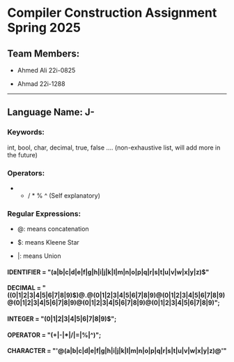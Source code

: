 # Compiler Construction Assignment Spring 2025 

## Team Members:

* Ahmed Ali 22i-0825

* Ahmad 22i-1288

-----------------------------------------------

## Language Name: J-

### Keywords:

int, bool, char, decimal, true, false .... (non-exhaustive list, will add more in the future)

### Operators:

+ - / * % ^ (Self explanatory)

### Regular Expressions:

- @: means concatenation

- $: means Kleene Star

- |: means Union

#### IDENTIFIER = "(a|b|c|d|e|f|g|h|i|j|k|l|m|n|o|p|q|r|s|t|u|v|w|x|y|z)$"

#### DECIMAL = "((0|1|2|3|4|5|6|7|8|9)$)@.@(0|1|2|3|4|5|6|7|8|9)@(0|1|2|3|4|5|6|7|8|9)@(0|1|2|3|4|5|6|7|8|9)@(0|1|2|3|4|5|6|7|8|9)@(0|1|2|3|4|5|6|7|8|9)";

#### INTEGER = "(0|1|2|3|4|5|6|7|8|9)$";
#### OPERATOR = "(+|-|*|/|=|%|^)";
#### CHARACTER = "'@(a|b|c|d|e|f|g|h|i|j|k|l|m|n|o|p|q|r|s|t|u|v|w|x|y|z)@'"
  
